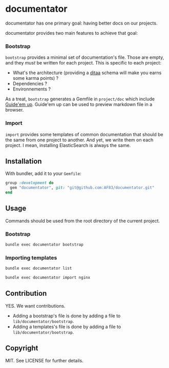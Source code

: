 # documentator

documentator has one primary goal: having better docs on our projects.

documentator provides two main features to achieve that goal:


### Bootstrap

`bootstrap` provides a minimal set of documentation's file.
Those are empty, and they *must* be written for each project. This is specific
to each project:

  * What's the architecture (providing a [ditaa](http://ditaa.sourceforge.net/)
  schema will make you earns some karma points) ?
  * Dependencies ?
  * Environnements ?


As a treat, `bootstrap` generates a Gemfile in `project/doc` which include
[Guide'em up](https://github.com/nono/guide-em-up). Guide'em up can be used to
preview markdown file in a browser.

### Import

`import` provides some templates of common documentation that should be the same
from one project to another. And yet, we write them on each project. I mean,
installing ElasticSearch is always the same.

## Installation

With bundler, add it to your `Gemfile`:

``` ruby
group :development do
  gem "documentator", git: "git@github.com:AF83/documentator.git"
end
```

## Usage

Commands should be used from the root directory of the current project.

### Bootstrap

``` bash
bundle exec documentator bootstrap
```

### Importing templates

``` bash
bundle exec documentator list
```

``` bash
bundle exec documentator import nginx
```

## Contribution

YES. We want contributions.

* Adding a bootstrap's file is done by adding a file to
`lib/documentator/bootstrap`.
* Adding a templates's file is done by adding a file to
`lib/documentator/bootstrap`.


## Copyright

MIT. See LICENSE for further details.

